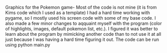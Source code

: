 Graphics for the Pokemon game- 
Most of the code is not mine (it is from Kims code which I used as a template)
I had a hard time working with pygame, so I mostly used his screen code with some of my base code. I also made a few minor changes to aqquaint myself with the program (color of highlights, images, default pokemon list, etc.). I figured it was better to learn about the program by mimicking another code than to not use it at all just because I was having a hard time figuring it out.
The code can be run using python main.py
